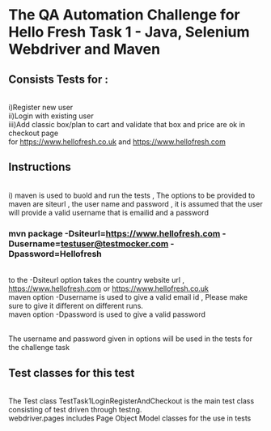 # The QA Automation Challenge for Hello Fresh  Task 1 - Java, Selenium Webdriver and Maven

## Consists Tests for :
<br>i)Register new user
<br>ii)Login with existing user
<br>iii)Add classic box/plan to cart and validate that box and price are ok in checkout page
<br>
for https://www.hellofresh.co.uk and https://www.hellofresh.com

## Instructions
<br> i) maven is used to buold and run the tests , The options to be provided to maven are siteurl , the user name and
password , it is assumed that the user will provide a valid username that is emailid and a password

### mvn package -Dsiteurl=https://www.hellofresh.com -Dusername=testuser@testmocker.com -Dpassword=Hellofresh
<br> to the -Dsiteurl option takes the country website url , https://www.hellofresh.com or https://www.hellofresh.co.uk
<br> maven option -Dusername is used to give a valid email id , Please make sure to give it different on different runs.
<br> maven option -Dpassword is used to give a valid password

<br> The username and password given in options will be used in the tests for the challenge task


## Test classes for this test
<br> The Test class TestTask1LoginRegisterAndCheckout is the main test class consisting of test driven through testng.
<br> webdriver.pages includes Page Object Model classes for the use in tests